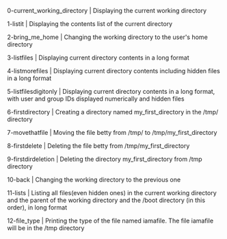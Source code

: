 0-current_working_directory | Displaying the current working directory

1-listit | Displaying the contents list of the current directory

2-bring_me_home | Changing the working directory to the user's home directory

3-listfiles | Displaying current directory contents in a long format

4-listmorefiles | Displaying current directory contents including hidden files in a long format

5-listfilesdigitonly | Displaying current directory contents in a long format, with user and group IDs displayed numerically and hidden files

6-firstdirectory | Creating a directory named my_first_directory in the /tmp/ directory

7-movethatfile | Moving the file betty from /tmp/ to /tmp/my_first_directory

8-firstdelete | Deleting the file betty from /tmp/my_first_directory

9-firstdirdeletion | Deleting the directory my_first_directory from /tmp directory

10-back | Changing the working directory to the previous one

11-lists | Listing all files(even hidden ones) in the current working directory and the parent of the working directory and the /boot directory (in this order), in long format

12-file_type | Printing the type of the file named iamafile. The file iamafile will be in the /tmp directory
